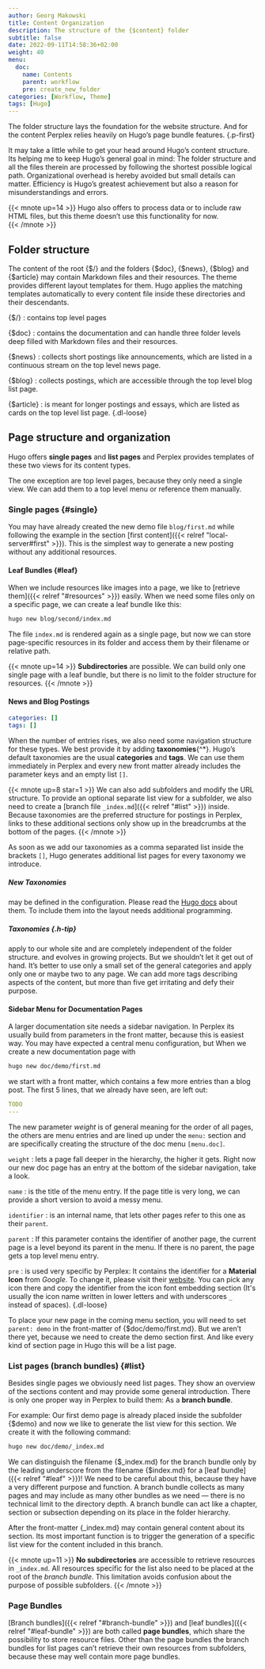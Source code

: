 ```yaml
---
author: Georg Makowski
title: Content Organization
description: The structure of the {$content} folder
subtitle: false
date: 2022-09-11T14:58:36+02:00 
weight: 40
menu:
  doc:
    name: Contents
    parent: workflow
    pre: create_new_folder
categories: [Workflow, Theme]
tags: [Hugo]
---
```


The folder structure lays the foundation for the website structure. And for the content Perplex relies heavily on Hugo’s page bundle features.
{.p-first} <!--more-->

It may take a little while to get your head around Hugo’s content structure. Its helping me to keep Hugo’s general goal in mind: The folder structure and all the files therein are processed by following the shortest possible logical path. Organizational overhead is hereby avoided but small details can matter. Efficiency is Hugo’s greatest achievement but also a reason for misunderstandings and errors.

{{< mnote up=14 >}}
Hugo also offers to process data or to include raw HTML files, but this theme doesn’t use this functionality for now.  
{{< /mnote >}}

## Folder structure

The content of the root {$/} and the folders {$doc}, {$news}, {$blog} and {$article} may contain Markdown files and their resources. The theme provides different layout templates for them. Hugo applies the matching templates automatically to every content file inside these directories and their descendants.

{$/}
: contains top level pages

{$doc}
: contains the documentation and can handle three folder levels deep filled with Markdown files and their resources.

{$news}
: collects short postings like announcements, which are listed in a continuous stream on the top level news page.

{$blog}
: collects postings, which are accessible through the top level blog list page.

{$article}
: is meant for longer postings and essays, which are listed as cards on the top level list page.
{.dl-loose}

## Page structure and organization

Hugo offers **single pages** and **list pages** and Perplex provides templates of these two views for its content types.

The one exception are top level pages, because they only need a single view. We can add them to a top level menu or reference them manually.

### Single pages {#single}

You may have already created the new demo file `blog/first.md` while following the example in the section [first content]({{< relref "local-server#first" >}}). This is the simplest way to generate a new posting without any additional resources.

#### Leaf Bundles {#leaf}

When we include resources like images into a page, we like to [retrieve them]({{< relref "#resources" >}}) easily. When we need some files only on a specific page, we can create a leaf bundle like this:

```sh {.left}
hugo new blog/second/index.md
```

The file `index.md` is rendered again as a single page, but now we can store page-specific resources in its folder and access them by their filename or relative path.

{{< mnote up=14 >}}
**Subdirectories** are possible. We can build only one single page with a leaf bundle, but there is no limit to the folder structure for resources.
{{< /mnote >}}

#### News and Blog Postings

```yaml {class="right" linenos=true linenostart=5 }
categories: []
tags: []
```

When the number of entries rises, we also need some navigation structure for these types. We best provide it by adding **taxonomies**{^\*}. Hugo’s default taxonomies are the usual **categories** and **tags**. We can use them immediately in Perplex and every new front matter already includes the parameter keys and an empty list `[]`.

{{< mnote up=8 star=1 >}}
We can also add subfolders and modify the URL structure. To provide an optional separate list view for a subfolder, we also need to create a [branch file `_index.md`]({{< relref "#list" >}}) inside. Because taxonomies are the preferred structure for postings in Perplex, links to these additional sections only show up in the breadcrumbs at the bottom of the pages.
{{< /mnote >}}

As soon as we add our taxonomies as a comma separated list inside the brackets `[]`, Hugo generates additional list pages for every taxonomy we introduce.

##### New Taxonomies

may be defined in the configuration. Please read the [Hugo docs](https://gohugo.io/content-management/taxonomies#configure-taxonomies) about them. To include them into the layout needs additional programming.

##### Taxonomies {.h-tip}

apply to our whole site and are completely independent of the folder structure. and evolves in growing projects. But we shouldn’t let it get out of hand. It’s better to use only a small set of the general categories and apply only one or maybe two to any page. We can add more tags describing aspects of the content, but more than five get irritating and defy their purpose.

#### Sidebar Menu for Documentation Pages

A larger documentation site needs a sidebar navigation. In Perplex its usually build from parameters in the front matter, because this is easiest way. You may have expected a central menu configuration, but When we create a new documentation page with

```sh {.left}
hugo new doc/demo/first.md
```

we start with a front matter, which contains a few more entries than a blog post. The first 5 lines, that we already have seen, are left out:

```yaml {linenos=true linenostart=6 class=col-left}
TODO
---
```

The new parameter _weight_ is of general meaning for the order of all pages, the others are menu entries and are lined up under the `menu:` section and are specifically creating the structure of the doc menu `[menu.doc]`.

`weight`
: lets a page fall deeper in the hierarchy, the higher it gets. Right now our new doc page has an entry at the bottom of the sidebar navigation, take a look.

`name`
: is the title of the menu entry. If the page title is very long, we can provide a short version to avoid a messy menu.

`identifier`
: is an internal name, that lets other pages refer to this one as their `parent`.

`parent`
: If this parameter contains the identifier of another page, the current page is a level beyond its parent in the menu. If there is no parent, the page gets a top level menu entry.

`pre`
: is used very specific by Perplex: It contains the identifier for a **Material Icon** from _Google_. To change it, please visit their [website](http://fonts.google.com/icons). You can pick any icon there and copy the identifier from the icon font embedding section (It's usually the icon name written in lower letters and with underscores `_` instead of spaces).
{.dl-loose}

To place your new page in the coming menu section, you will need to set `parent: demo` in the front-matter of {$doc/demo/first.md}. But we aren’t there yet, because we need to create the demo section first. And like every kind of section page in Hugo this will be a list page.

### List pages (branch bundles) {#list}

Besides single pages we obviously need list pages. They show an overview of the sections content and may provide some general introduction. There is only one proper way in Perplex to build them: As a **branch bundle**.

For example: Our first demo page is already placed inside the subfolder {$demo} and now we like to generate the list view for this section. We create it with the following command:

```sh {.left}
hugo new doc/demo/_index.md
```

We can distinguish the filename {$\_index.md} for the branch bundle only by the leading underscore from the filename {$index.md} for a [leaf bundle]({{< relref "#leaf" >}})! We need to be careful about this, because they have a very different purpose and function. A branch bundle collects as many pages and may include as many other bundles as we need — there is no technical limit to the directory depth. A branch bundle can act like a chapter, section or subsection depending on its place in the folder hierarchy.

After the front-matter {\_index.md} may contain general content about its section. Its most important function is to trigger the generation of a specific list view for the content included in this branch.

{{< mnote up=11 >}}
**No subdirectories** are accessible to retrieve resources in `_index.md`. All resources specific for the list also need to be placed at the root of the _branch bundle_. This limitation avoids confusion about the purpose of possible subfolders.
{{< /mnote >}}

### Page Bundles

[Branch bundles]({{< relref "#branch-bundle" >}}) and [leaf bundles]({{< relref "#leaf-bundle" >}}) are both called **page bundles**, which share the possibility to store resource files. Other than the page bundles the branch bundles for list pages can’t retrieve their own resources from subfolders, because these may well contain more page bundles.
